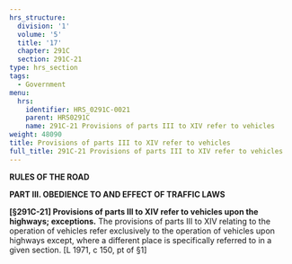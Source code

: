 ```yaml
---
hrs_structure:
  division: '1'
  volume: '5'
  title: '17'
  chapter: 291C
  section: 291C-21
type: hrs_section
tags:
  - Government
menu:
  hrs:
    identifier: HRS_0291C-0021
    parent: HRS0291C
    name: 291C-21 Provisions of parts III to XIV refer to vehicles
weight: 48090
title: Provisions of parts III to XIV refer to vehicles
full_title: 291C-21 Provisions of parts III to XIV refer to vehicles
---
```

**RULES OF THE ROAD**

**PART III. OBEDIENCE TO AND EFFECT OF TRAFFIC LAWS**

**[§291C-21] Provisions of parts III to XIV refer to vehicles upon the highways; exceptions.** The provisions of parts III to XIV relating to the operation of vehicles refer exclusively to the operation of vehicles upon highways except, where a different place is specifically referred to in a given section. [L 1971, c 150, pt of §1]